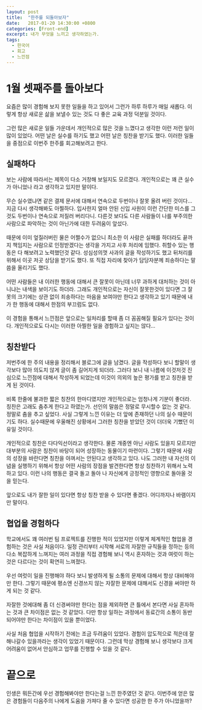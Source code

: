 ```yaml
---
layout: post
title:  "한주를 되돌아보자"
date:   2017-01-20 14:30:00 +0800
categories: [Front-end]
excerpt: 내가 무엇을 느끼고 생각하였는가.
tags:
  - 한국어
  - 회고
  - 느낀점
---
```


# 1월 셋째주를 돌아보다

요즘은 많이 경험해 보지 못한 일들을 하고 있어서 그런가 하루 하루가 매일 새롭다. 이렇게 항상 새로운 삶을 보낼수 있는 것도 다 좋은 교육 과정 덕분일 것이다. 
<br><br>
그런 많은 새로운 일들 가운데서 개인적으로 많은 것을 느꼈다고 생각한 이런 저런 일이 많이 있었다. 어떤 날은 실수를 하기도 했고 어떤 날은 칭찬을 받기도 했다. 이러한 일들을 중점으로 이번주 한주를 회고해보려고 한다.

## 실패하다

보는 사람에 따라서는 제목이 다소 거창해 보일지도 모르겠다. 개인적으로는 꽤 큰 실수가 아니었나 라고 생각하고 있지만 말이다. <br><br>
무슨 실수였냐면 같은 결제 문서에 대해서 연속으로 두번이나 잘못 올려 버린 것이다... 지금 다시 생각해봐도 아찔하다. 입사한지 얼마 안된 신입 사원이 이런 간단한 미스를 그것도 두번이나 연속으로 저질러 버리다니. 다른것 보다도 다른 사람들이 나를 부주의한 사람으로 파악하는 것이 아닌가에 대한 두려움이 앞섰다. <br><br>
때문에 이미 엎질러버린 물은 어쩔수가 없으니 최소한 이 사람은 실패를 하더라도 끝까지 책임지는 사람으로 인정받겠다는 생각을 가지고 사후 처리에 임했다. 취할수 있는 행동은 다 해보려고 노력했던것 같다. 성심성의껏 사과의 글을 작성하기도 했고 뒤처리를 위해서 이곳 저곳 상담을 받기도 했다. 또 직접 자리에 찾아가 담당자분께 죄송하다는 말씀을 올리기도 했다.
<br><br>
어떤 사람들은 내 이러한 행동에 대해서 큰 잘못이 아닌데 너무 과하게 대처하는 것이 아니냐는 내색을 보이기도 하더라. 그래도 개인적으로는 자신이 잘못한것이 있다면 그 잘못의 크기에는 상관 없이 죄송하다는 마음을 보여야만 한다고 생각하고 있기 때문에 내가 한 행동에 대해서 한점의 부끄럼도 없다.
<br><br>
이 경험을 통해서 느낀점은 앞으로는 일처리를 할때 좀 더 꼼꼼해질 필요가 있다는 것이다. 개인적으로도 다시는 이러한 아찔한 일을 경험하고 싶지는 않다...

## 칭찬받다

저번주에 한 주의 내용을 정리해서 블로그에 글을 남겼다. 글을 작성하다 보니 할말이 생각보다 많아 의도치 않게 글이 좀 길어지게 되더라. 그러다 보니 내 나름에 이것저것 진심으로 느낀점에 대해서 작성하게 되었는데 이것이 의외의 높은 평가를 받고 칭찬을 받게 된 것이다.
<br><br>
비록 한줄에 불과한 짧은 칭찬의 한마디였지만 개인적으로는 엄청나게 기분이 좋더라. 칭찬은 고래도 춤추게 한다고 하였는가. 선인의 말씀은 정말로 무시할수 없는 것 같다. 정말로 춤을 추고 싶었다. 사실 그렇게 느낀 이유는 더 앞에 존재하던 나의 실수 때문이기도 하다. 실수때문에 우울해진 상황에서 그러한 칭찬을 받았던 것이 더더욱 기뻤던 이유일 것이다.
<br><br>
개인적으로 칭찬은 다다익선이라고 생각한다. 물론 개중엔 아닌 사람도 있을지 모르지만 대부분의 사람은 칭찬이 바탕이 되어 성장하는 동물이기 마련이다. 그렇기 때문에 사람의 성장을 바란다면 칭찬을 아껴서는 안된다고 생각하고 있다. 나도 그러한 내 자신의 이념을 실행하기 위해서 항상 어떤 사람의 장점을 발견한다면 항상 칭찬하기 위해서 노력하고 있다. 이런 나의 행동은 결국 돌고 돌아 나 자신에게 긍정적인 영향으로 돌아올 것을 믿는다.
<br><br>
앞으로도 내가 잘한 일이 있다면 항상 칭찬 받을 수 있다면 좋겠다. 어디까지나 바램이지만 말이다.  

## 협업을 경험하다

학교에서도 꽤 여러번 팀 프로젝트를 진행한 적이 있었지만 이렇게 체계적인 협업을 경험하는 것은 사실 처음이다. 일정 관리부터 시작해 서로의 자잘한 규칙들을 정하는 등의 다소 복잡하게 느껴지는 여러 과정을 직접 경험해 보니 역시 혼자하는 것과 여럿이 하는 것은 다르다는 것이 확연히 느껴졌다.
<br><br>
우선 여럿이 일을 진행해야 하다 보니 발생하게 될 소통의 문제에 대해서 항상 대비해야만 한다. 그렇기 때문에 평소엔 신경쓰지 않는 자잘한 문제에 대해서도 신경을 써야만 하게 되는 것 같다.
<br><br>
자잘한 것에대해 좀 더 신경써야만 한다는 점을 제외하면 큰 틀에서 본다면 사실 혼자하는 것과 큰 차이점은 없는 것 같았다. 다만 항상 일하는 과정에서 동료간의 소통이 동반되어야만 한다는 차이점이 있을 뿐이었다.
<br><br>
사실 처음 협업을 시작하기 전에는 조금 두려움이 있었다. 경험이 압도적으로 적은데 잘 해나갈수 있을까라는 생각이 있었기 때문이다. 그런데 막상 경험해 보니 생각보다 크게 어려움이 없어서 안심하고 업무를 진행할 수 있을 것 같다.

# 끝으로

인생은 뭐든간에 우선 경험해봐야만 한다는걸 느낀 한주였던 것 같다. 이번주에 얻은 많은 경험들이 다음주의 나에게 도움을 가져다 줄 수 있다면 성공한 한 주가 아니었을까?  